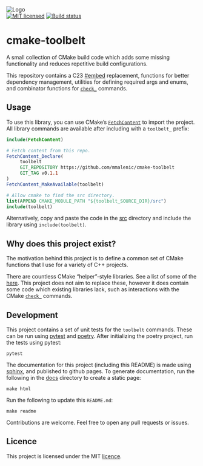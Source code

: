 <picture>
   <source media="(prefers-color-scheme: dark)" srcset="https://github.com/mmalenic/cmake-toolbelt/blob/main/docs/_static/primary_logo_light.svg">
   <source media="(prefers-color-scheme: light)" srcset="https://github.com/mmalenic/cmake-toolbelt/blob/main/docs/_static/primary_logo_dark.svg">
   <img alt="Logo" src="https://github.com/mmalenic/cmake-toolbelt/blob/main/docs/_static/primary_logo_dark.svg">
</picture>
<br>
<a href="https://github.com/mmalenic/cmake-toolbelt/blob/main/LICENSE" target="_blank"><img
   alt="MIT licensed" src="https://img.shields.io/badge/license-MIT-blue.svg"/></a>
<a href="https://github.com/mmalenic/cmake-toolbelt/actions?query=workflow%3Atest+branch%3Amain" target="_blank"><img
   alt="Build status" src="https://github.com/mmalenic/cmake-toolbelt/actions/workflows/test.yaml/badge.svg"/></a>

# cmake-toolbelt

A small collection of CMake build code which adds some missing functionality and reduces repetitive build
configurations.

This repository contains a C23 [#embed](https://en.cppreference.com/w/c/preprocessor/embed) replacement, functions for better dependency management, utilities for
defining required args and enums, and combinator functions for [`check_`](https://cmake.org/cmake/help/latest/module/CheckSymbolExists.html#command:check_symbol_exists) commands.

## Usage

To use this library, you can use CMake’s [`FetchContent`](https://cmake.org/cmake/help/latest/module/FetchContent.html#module:FetchContent) to import the project. All library
commands are available after including with a `toolbelt_` prefix:

```cmake
include(FetchContent)

# Fetch content from this repo.
FetchContent_Declare(
     toolbelt
     GIT_REPOSITORY https://github.com/mmalenic/cmake-toolbelt
     GIT_TAG v0.1.1
)
FetchContent_MakeAvailable(toolbelt)

# Allow cmake to find the src directory.
list(APPEND CMAKE_MODULE_PATH "${toolbelt_SOURCE_DIR}/src")
include(toolbelt)
```

Alternatively, copy and paste the code in the [src](https://github.com/mmalenic/cmake-toolbelt/tree/main/src) directory
and include the library using `include(toolbelt)`.

## Why does this project exist?

The motivation behind this project is to define a common set of CMake functions that I use for a variety of C++
projects.

There are countless CMake “helper”-style libraries. See a list of some of the [here](https://github.com/onqtam/awesome-cmake).
This project does not aim to replace these, however it does contain some code which existing libraries lack,
such as interactions with the CMake [`check_`](https://cmake.org/cmake/help/latest/module/CheckSymbolExists.html#command:check_symbol_exists) commands.

## Development

This project contains a set of unit tests for the `toolbelt` commands. These can be run using [pytest](https://docs.pytest.org/en/stable/) and
[poetry](https://python-poetry.org/). After initializing the poetry project, run the tests using pytest:

```shell
pytest
```

The documentation for this project (including this README) is made using [sphinx](https://www.sphinx-doc.org/en/master/), and published to github pages.
To generate documentation, run the following in the [docs](https://github.com/mmalenic/cmake-toolbelt/tree/main/docs) directory to create a static page:

```shell
make html
```

Run the following to update this `README.md`:

```shell
make readme
```

Contributions are welcome. Feel free to open any pull requests or issues.

## Licence

This project is licensed under the MIT [licence]().
